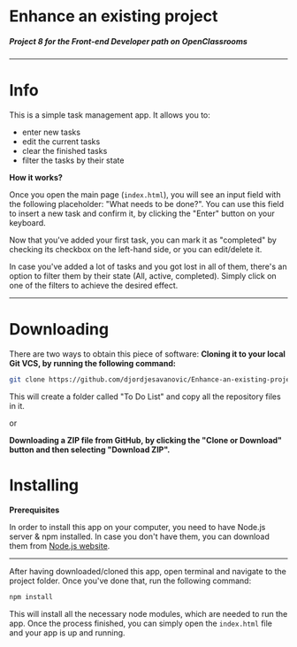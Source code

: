 # Enhance an existing project
##### Project 8 for the Front-end Developer path on OpenClassrooms

---

# Info
This is a simple task management app. It allows you to:

* enter new tasks
* edit the current tasks
* clear the finished tasks
* filter the tasks by their state

**How it works?**

Once you open the main page (`index.html`), you will see an input field with the following placeholder: "What needs to be done?". You can use this field to insert a new task and confirm it, by clicking the "Enter" button on your keyboard.

Now that you've added your first task, you can mark it as "completed" by checking its checkbox on the left-hand side, or you can edit/delete it.

In case you've added a lot of tasks and you got lost in all of them, there's an option to filter them by their state (All, active, completed). Simply click on one of the filters to achieve the desired effect.

---

# Downloading
There are two ways to obtain this piece of software:
**Cloning it to your local Git VCS, by running the following command:**
```bash
git clone https://github.com/djordjesavanovic/Enhance-an-existing-project.git To Do List
```
This will create a folder called "To Do List" and copy all the repository files in it.

or

**Downloading a ZIP file from GitHub, by clicking the "Clone or Download" button and then selecting "Download ZIP".**

# Installing
**Prerequisites**

In order to install this app on your computer, you need to have Node.js server & npm installed. In case you don't have them, you can download them from [Node.js website](https://docs.npmjs.com/getting-started/installing-node#installing-npm-from-the-nodejs-site).

---
After having downloaded/cloned this app, open terminal and navigate to the project folder. Once you've done that, run the following command:
```bash
npm install
```
This will install all the necessary node modules, which are needed to run the app.
Once the process finished, you can simply open the `index.html` file and your app is up and running.